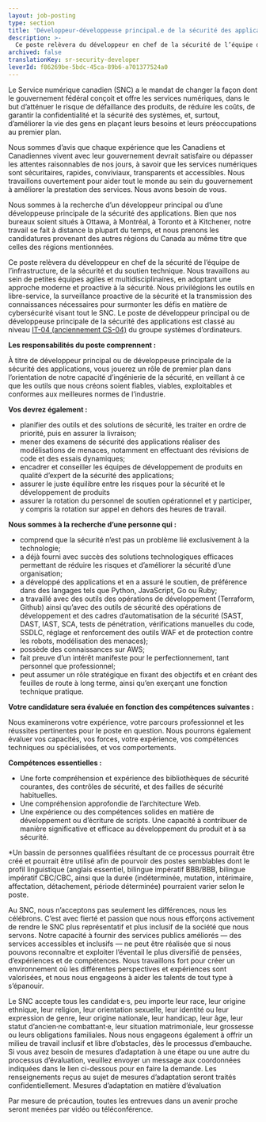 ```yaml
---
layout: job-posting
type: section
title: 'Développeur-développeuse principal.e de la sécurité des applications'
description: >-
  Ce poste relèvera du développeur en chef de la sécurité de l’équipe de l’infrastructure, de la sécurité et du soutien technique. Nous travaillons au sein de petites équipes agiles et multidisciplinaires, en adoptant une approche moderne et proactive à la sécurité. Nous privilégions les outils en libre-service, la surveillance proactive de la sécurité et la transmission des connaissances nécessaires pour surmonter les défis en matière de cybersécurité visant tout le SNC.
archived: false
translationKey: sr-security-developer
leverId: f86269be-5bdc-45ca-89b6-a701377524a0
---
```


Le Service numérique canadien (SNC) a le mandat de changer la façon dont le gouvernement fédéral conçoit et offre les services numériques, dans le but d’atténuer le risque de défaillance des produits, de réduire les coûts, de garantir la confidentialité et la sécurité des systèmes, et, surtout, d’améliorer la vie des gens en plaçant leurs besoins et leurs préoccupations au premier plan. 


Nous sommes d’avis que chaque expérience que les Canadiens et Canadiennes vivent avec leur gouvernement devrait satisfaire ou dépasser les attentes raisonnables de nos jours, à savoir que les services numériques sont sécuritaires, rapides, conviviaux, transparents et accessibles. Nous travaillons ouvertement pour aider tout le monde au sein du gouvernement à améliorer la prestation des services. Nous avons besoin de vous.

Nous sommes à la recherche d’un développeur principal ou d’une développeuse principale de la sécurité des applications. Bien que nos bureaux soient situés à Ottawa, à Montréal, à Toronto et à Kitchener, notre travail se fait à distance la plupart du temps, et nous prenons les candidatures provenant des autres régions du Canada au même titre que celles des régions mentionnées.

Ce poste relèvera du développeur en chef de la sécurité de l’équipe de l’infrastructure, de la sécurité et du soutien technique. Nous travaillons au sein de petites équipes agiles et multidisciplinaires, en adoptant une approche moderne et proactive à la sécurité. Nous privilégions les outils en libre-service, la surveillance proactive de la sécurité et la transmission des connaissances nécessaires pour surmonter les défis en matière de cybersécurité visant tout le SNC. Le poste de développeur principal ou de développeuse principale de la sécurité des applications est classé au niveau [IT-04 (anciennement CS-04)](https://www.tbs-sct.gc.ca/agreements-conventions/view-visualiser-eng.aspx?id=1#tocxx327633) du groupe systèmes d’ordinateurs.




**Les responsabilités du poste comprennent :**

À titre de développeur principal ou de développeuse principale de la sécurité des applications, vous jouerez un rôle de premier plan dans l’orientation de notre capacité d’ingénierie de la sécurité, en veillant à ce que les outils que nous créons soient fiables, viables, exploitables et conformes aux meilleures normes de l’industrie.



**Vos devrez également :**

- planifier des outils et des solutions de sécurité, les traiter en ordre de priorité, puis en assurer la livraison;
- mener des examens de sécurité des applications réaliser des modélisations de menaces, notamment en effectuant des révisions de code et des essais dynamiques;
- encadrer et conseiller les équipes de développement de produits en qualité d’expert de la sécurité des applications;
- assurer le juste équilibre entre les risques pour la sécurité et le développement de produits
- assurer la rotation du personnel de soutien opérationnel et y participer, y compris la rotation sur appel en dehors des heures de travail.


**Nous sommes à la recherche d’une personne qui :**

- comprend que la sécurité n’est pas un problème lié exclusivement à la technologie;
- a déjà fourni avec succès des solutions technologiques efficaces permettant de réduire les risques et d’améliorer la sécurité d’une organisation;
- a développé des applications et en a assuré le soutien, de préférence dans des langages tels que Python, JavaScript, Go ou Ruby;
- a travaillé avec des outils des opérations de développement (Terraform, Github) ainsi qu’avec des outils de sécurité des opérations de développement et des cadres d’automatisation de la sécurité (SAST, DAST, IAST, SCA, tests de pénétration, vérifications manuelles du code, SSDLC, réglage et renforcement des outils WAF et de protection contre les robots, modélisation des menaces);
- possède des connaissances sur AWS;
- fait preuve d’un intérêt manifeste pour le perfectionnement, tant personnel que professionnel; 
- peut assumer un rôle stratégique en fixant des objectifs et en créant des feuilles de route à long terme, ainsi qu’en exerçant une fonction technique pratique.



**Votre candidature sera évaluée en fonction des compétences suivantes :**

Nous examinerons votre expérience, votre parcours professionnel et les réussites pertinentes pour le poste en question. Nous pourrons également évaluer vos capacités, vos forces, votre expérience, vos compétences techniques ou spécialisées, et vos comportements.


**Compétences essentielles :**

- Une forte compréhension et expérience des bibliothèques de sécurité courantes, des contrôles de sécurité, et des failles de sécurité habituelles.
- Une compréhension approfondie de l’architecture Web.
- Une expérience ou des compétences solides en matière de développement ou d’écriture de scripts. Une capacité à contribuer de manière significative et efficace au développement du produit et à sa sécurité.



*Un bassin de personnes qualifiées résultant de ce processus pourrait être créé et pourrait être utilisé afin de pourvoir des postes semblables dont le profil linguistique (anglais essentiel, bilingue impératif BBB/BBB, bilingue impératif CBC/CBC, ainsi que la durée (indéterminée, mutation, intérimaire, affectation, détachement, période déterminée) pourraient varier selon le poste.


Au SNC, nous n’acceptons pas seulement les différences, nous les célébrons. C’est avec fierté et passion que nous nous efforçons activement de rendre le SNC plus représentatif et plus inclusif de la société que nous servons. Notre capacité à fournir des services publics améliorés — des services accessibles et inclusifs — ne peut être réalisée que si nous pouvons reconnaître et exploiter l’éventail le plus diversifié de pensées, d’expériences et de compétences. Nous travaillons fort pour créer un environnement où les différentes perspectives et expériences sont valorisées, et nous nous engageons à aider les talents de tout type à s’épanouir.

Le SNC accepte tous les candidat·e·s, peu importe leur race, leur origine ethnique, leur religion, leur orientation sexuelle, leur identité ou leur expression de genre, leur origine nationale, leur handicap, leur âge, leur statut d’ancien·ne combattant·e, leur situation matrimoniale, leur grossesse ou leurs obligations familiales. Nous nous engageons également à offrir un milieu de travail inclusif et libre d’obstacles, dès le processus d’embauche. Si vous avez besoin de mesures d’adaptation à une étape ou une autre du processus d’évaluation, veuillez envoyer un message aux coordonnées indiquées dans le lien ci-dessous pour en faire la demande. Les renseignements reçus au sujet de mesures d’adaptation seront traités confidentiellement.
Mesures d’adaptation en matière d’évaluation

Par mesure de précaution, toutes les entrevues dans un avenir proche seront menées par vidéo ou téléconférence.



 


